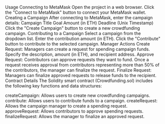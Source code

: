 Usage
Connecting to MetaMask
Open the project in a web browser.
Click the "Connect to MetaMask" button to connect your MetaMask wallet.
Creating a Campaign
After connecting to MetaMask, enter the campaign details:
Campaign Title
Goal Amount (in ETH)
Deadline (Unix Timestamp)
Click the "Create Campaign" button to create a new crowdfunding campaign.
Contributing to a Campaign
Select a campaign from the dropdown list.
Enter the contribution amount (in ETH).
Click the "Contribute" button to contribute to the selected campaign.
Manager Actions
Create Request: Managers can create a request for spending campaign funds. Specify the description, amount (in ETH), and recipient address.
Approve Request: Contributors can approve requests they want to fund. Once a request receives approval from contributors representing more than 50% of the contributors, the manager can finalize the request.
Finalize Request: Managers can finalize approved requests to release funds to the recipient.
Contract Details
The Solidity smart contract (Crowdfunding.sol) includes the following key functions and data structures:

createCampaign: Allows users to create new crowdfunding campaigns.
contribute: Allows users to contribute funds to a campaign.
createRequest: Allows the campaign manager to create a spending request.
approveRequest: Allows contributors to approve spending requests.
finalizeRequest: Allows the manager to finalize an approved request.
